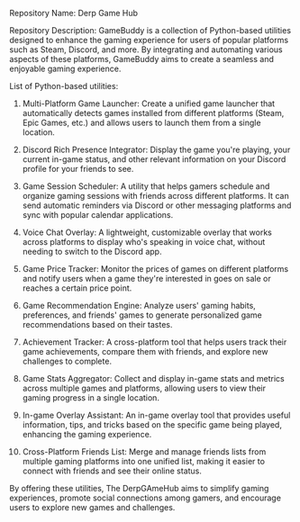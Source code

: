 Repository Name: Derp Game Hub

Repository Description: GameBuddy is a collection of Python-based utilities designed to enhance the gaming experience for users of popular platforms such as Steam, Discord, and more. By integrating and automating various aspects of these platforms, GameBuddy aims to create a seamless and enjoyable gaming experience.

List of Python-based utilities:

1. Multi-Platform Game Launcher: Create a unified game launcher that automatically detects games installed from different platforms (Steam, Epic Games, etc.) and allows users to launch them from a single location.

2. Discord Rich Presence Integrator: Display the game you're playing, your current in-game status, and other relevant information on your Discord profile for your friends to see.

3. Game Session Scheduler: A utility that helps gamers schedule and organize gaming sessions with friends across different platforms. It can send automatic reminders via Discord or other messaging platforms and sync with popular calendar applications.

4. Voice Chat Overlay: A lightweight, customizable overlay that works across platforms to display who's speaking in voice chat, without needing to switch to the Discord app.

5. Game Price Tracker: Monitor the prices of games on different platforms and notify users when a game they're interested in goes on sale or reaches a certain price point.

6. Game Recommendation Engine: Analyze users' gaming habits, preferences, and friends' games to generate personalized game recommendations based on their tastes.

7. Achievement Tracker: A cross-platform tool that helps users track their game achievements, compare them with friends, and explore new challenges to complete.

8. Game Stats Aggregator: Collect and display in-game stats and metrics across multiple games and platforms, allowing users to view their gaming progress in a single location.

9. In-game Overlay Assistant: An in-game overlay tool that provides useful information, tips, and tricks based on the specific game being played, enhancing the gaming experience.

10. Cross-Platform Friends List: Merge and manage friends lists from multiple gaming platforms into one unified list, making it easier to connect with friends and see their online status.

By offering these utilities, The DerpGAmeHub aims to simplify gaming experiences, promote social connections among gamers, and encourage users to explore new games and challenges.
